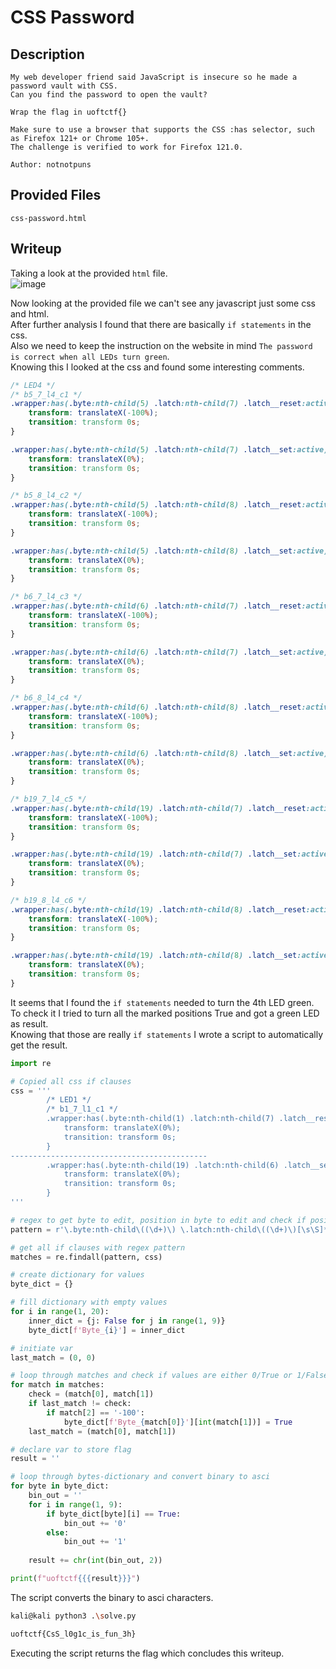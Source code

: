 # CSS Password

## Description
```
My web developer friend said JavaScript is insecure so he made a password vault with CSS. 
Can you find the password to open the vault?

Wrap the flag in uoftctf{}

Make sure to use a browser that supports the CSS :has selector, such as Firefox 121+ or Chrome 105+. 
The challenge is verified to work for Firefox 121.0.

Author: notnotpuns
```

## Provided Files
`css-password.html`

## Writeup

Taking a look at the provided `html` file. <br/>
![image](https://github.com/Aryt3/writeups/assets/110562298/7916a21f-7b42-481e-b4df-49564a6e9b62)

Now looking at the provided file we can't see any javascript just some css and html. <br/>
After further analysis I found that there are basically `if statements` in the css. <br/>
Also we need to keep the instruction on the website in mind `The password is correct when all LEDs turn green`. <br/>
Knowing this I looked at the css and found some interesting comments. <br/>
```css
/* LED4 */
/* b5_7_l4_c1 */
.wrapper:has(.byte:nth-child(5) .latch:nth-child(7) .latch__reset:active) .checker:nth-of-type(5) .checker__state:nth-child(1) {
    transform: translateX(-100%);
    transition: transform 0s;
}

.wrapper:has(.byte:nth-child(5) .latch:nth-child(7) .latch__set:active) .checker:nth-of-type(5) .checker__state:nth-child(1) {
    transform: translateX(0%);
    transition: transform 0s;
}

/* b5_8_l4_c2 */
.wrapper:has(.byte:nth-child(5) .latch:nth-child(8) .latch__reset:active) .checker:nth-of-type(5) .checker__state:nth-child(2) {
    transform: translateX(-100%);
    transition: transform 0s;
}

.wrapper:has(.byte:nth-child(5) .latch:nth-child(8) .latch__set:active) .checker:nth-of-type(5) .checker__state:nth-child(2) {
    transform: translateX(0%);
    transition: transform 0s;
}

/* b6_7_l4_c3 */
.wrapper:has(.byte:nth-child(6) .latch:nth-child(7) .latch__reset:active) .checker:nth-of-type(5) .checker__state:nth-child(3) {
    transform: translateX(-100%);
    transition: transform 0s;
}

.wrapper:has(.byte:nth-child(6) .latch:nth-child(7) .latch__set:active) .checker:nth-of-type(5) .checker__state:nth-child(3) {
    transform: translateX(0%);
    transition: transform 0s;
}

/* b6_8_l4_c4 */
.wrapper:has(.byte:nth-child(6) .latch:nth-child(8) .latch__reset:active) .checker:nth-of-type(5) .checker__state:nth-child(4) {
    transform: translateX(-100%);
    transition: transform 0s;
}

.wrapper:has(.byte:nth-child(6) .latch:nth-child(8) .latch__set:active) .checker:nth-of-type(5) .checker__state:nth-child(4) {
    transform: translateX(0%);
    transition: transform 0s;
}

/* b19_7_l4_c5 */
.wrapper:has(.byte:nth-child(19) .latch:nth-child(7) .latch__reset:active) .checker:nth-of-type(5) .checker__state:nth-child(5) {
    transform: translateX(-100%);
    transition: transform 0s;
}

.wrapper:has(.byte:nth-child(19) .latch:nth-child(7) .latch__set:active) .checker:nth-of-type(5) .checker__state:nth-child(5) {
    transform: translateX(0%);
    transition: transform 0s;
}

/* b19_8_l4_c6 */
.wrapper:has(.byte:nth-child(19) .latch:nth-child(8) .latch__reset:active) .checker:nth-of-type(5) .checker__state:nth-child(6) {
    transform: translateX(-100%);
    transition: transform 0s;
}

.wrapper:has(.byte:nth-child(19) .latch:nth-child(8) .latch__set:active) .checker:nth-of-type(5) .checker__state:nth-child(6) {
    transform: translateX(0%);
    transition: transform 0s;
}
```

It seems that I found the `if statements` needed to turn the 4th LED green. <br/>
To check it I tried to turn all the marked positions True and got a green LED as result. <br/>
Knowing that those are really `if statements` I wrote a script to automatically get the result. <br/>
```py
import re

# Copied all css if clauses
css = '''
        /* LED1 */
        /* b1_7_l1_c1 */
        .wrapper:has(.byte:nth-child(1) .latch:nth-child(7) .latch__reset:active) .checker:nth-of-type(2) .checker__state:nth-child(1) {
            transform: translateX(0%);
            transition: transform 0s;
        }
--------------------------------------------
        .wrapper:has(.byte:nth-child(19) .latch:nth-child(6) .latch__set:active) .checker:nth-of-type(6) .checker__state:nth-child(95) {
            transform: translateX(0%);
            transition: transform 0s;
        }
'''

# regex to get byte to edit, position in byte to edit and check if position is 0 or 1
pattern = r'\.byte:nth-child\((\d+)\) \.latch:nth-child\((\d+)\)[\s\S]*?translateX\(([-\d]+)%\)'

# get all if clauses with regex pattern
matches = re.findall(pattern, css)

# create dictionary for values
byte_dict = {}

# fill dictionary with empty values 
for i in range(1, 20):
    inner_dict = {j: False for j in range(1, 9)}
    byte_dict[f'Byte_{i}'] = inner_dict

# initiate var
last_match = (0, 0)

# loop through matches and check if values are either 0/True or 1/False
for match in matches:
    check = (match[0], match[1])
    if last_match != check:
        if match[2] == '-100':
            byte_dict[f'Byte_{match[0]}'][int(match[1])] = True
    last_match = (match[0], match[1])

# declare var to store flag
result = ''

# loop through bytes-dictionary and convert binary to asci
for byte in byte_dict:
    bin_out = ''
    for i in range(1, 9):
        if byte_dict[byte][i] == True:
            bin_out += '0'
        else:
            bin_out += '1'
    
    result += chr(int(bin_out, 2))

print(f"uoftctf{{{result}}}")
```

The script converts the binary to asci characters. <br/>
```sh
kali@kali python3 .\solve.py

uoftctf{CsS_l0g1c_is_fun_3h}
```

Executing the script returns the flag which concludes this writeup. 
